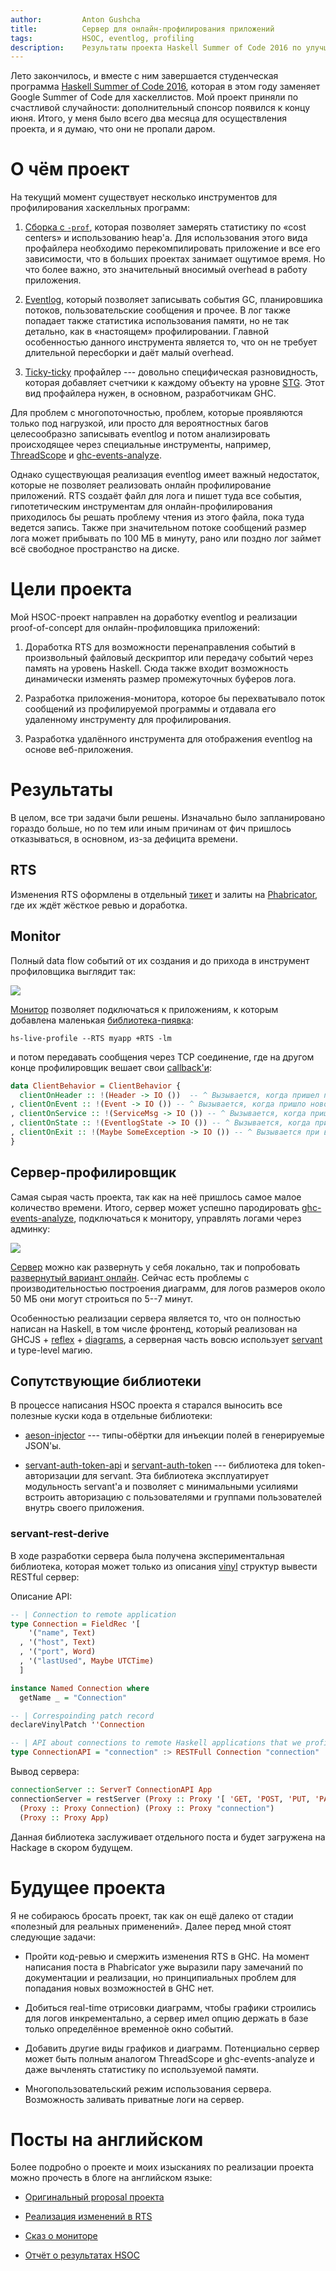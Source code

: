 ```yaml
---
author:         Anton Gushcha
title:          Сервер для онлайн-профилирования приложений
tags:           HSOC, eventlog, profiling
description:    Результаты проекта Haskell Summer of Code 2016 по улучшению eventlog.
---
```


Лето закончилось,
и вместе с ним завершается студенческая программа
[Haskell Summer of Code 2016](https://summer.haskell.org/),
которая в этом году заменяет Google Summer of Code для хаскеллистов.
Мой проект приняли по счастливой случайности:
дополнительный спонсор появился к концу июня.
Итого, у меня было всего два месяца для осуществления проекта,
и я думаю, что они не пропали даром.

# О чём проект

На текущий момент существует несколько инструментов
для профилирования хаскелльных программ:

1. [Сборка с `-prof`](https://downloads.haskell.org/~ghc/latest/docs/html/users_guide/profiling.html),
  которая позволяет замерять статистику
  по «cost centers» и использованию heap'а.
  Для использования этого вида профайлера
  необходимо перекомпилировать приложение и все его зависимости,
  что в больших проектах занимает ощутимое время.
  Но что более важно, это значительный вносимый overhead в работу приложения.

2. [Eventlog](https://ghc.haskell.org/trac/ghc/wiki/EventLog),
  который позволяет записывать события GC, планировшика потоков,
  пользовательские сообщения и прочее.
  В лог также попадает также статистика использования памяти,
  но не так детально, как в «настоящем» профилировании.
  Главной особенностью данного инструмента является то,
  что он не требует длительной пересборки и даёт малый overhead.

3. [Ticky-ticky](https://ghc.haskell.org/trac/ghc/wiki/Debugging/TickyTicky)
  профайлер --- довольно специфическая разновидность,
  которая добавляет счетчики к каждому объекту на уровне
  [STG](https://ghc.haskell.org/trac/ghc/wiki/Commentary/Compiler/GeneratedCode).
  Этот вид профайлера нужен, в основном, разработчикам GHC.

Для проблем с многопоточностью, проблем, которые проявляются только под нагрузкой, или просто для вероятностных багов целесообразно записывать eventlog и потом анализировать происходящее через специальные инструменты, например, [ThreadScope](https://wiki.haskell.org/ThreadScope) и [ghc-events-analyze](http://www.well-typed.com/blog/86/).

Однако существующая реализация eventlog имеет важный недостаток,
которые не позволяет реализовать онлайн профилирование приложений.
RTS создаёт файл для лога и пишет туда все события,
гипотетическим инструментам для онлайн-профилирования
приходилось бы решать проблему чтения из этого файла,
пока туда ведется запись.
Также при значительном потоке сообщений
размер лога может прибывать по 100 МБ в минуту,
рано или поздно лог займет всё свободное пространство на диске.

# Цели проекта

Мой HSOC-проект направлен на доработку eventlog
и реализации proof-of-concept для онлайн-профиловщика приложений:

1. Доработка RTS для возможности перенаправления событий в произвольный файловый дескриптор или передачу событий через память на уровень Haskell. Сюда также входит возможность динамически изменять размер промежуточных буферов лога.

2. Разработка приложения-монитора, которое бы перехватывало поток сообщений из профилируемой программы и отдавала его удаленному инструменту для профилирования.

3. Разработка удалённого инструмента для отображения eventlog
  на основе веб-приложения.

# Результаты

В целом, все три задачи были решены.
Изначально было запланировано гораздо больше,
но по тем или иным причинам от фич пришлось отказываться,
в основном, из-за дефицита времени.

## RTS

Изменения RTS оформлены в отдельный
[тикет](https://ghc.haskell.org/trac/ghc/ticket/12582)
и залиты на [Phabricator](https://phabricator.haskell.org/D2522),
где их ждёт жёсткое ревью и доработка.

## Monitor

Полный data flow событий от их создания и до прихода в инструмент профиловщика выглядит так:

![](/files/posts/2016-09-13/live-profile-monitor-data-flow-ru.png#center)

[Монитор](https://github.com/NCrashed/live-profile-monitor) позволяет подключаться к приложениям, к которым добавлена маленькая [библиотека-пиявка](https://github.com/NCrashed/live-profile-monitor/tree/master/live-profile-leech):

```
hs-live-profile --RTS myapp +RTS -lm
```

и потом передавать сообщения через TCP соединение, где на другом конце профилировщик вешает свои [callback'и](https://github.com/NCrashed/live-profile-monitor/tree/master/live-profile-client):

``` haskell
data ClientBehavior = ClientBehavior {
  clientOnHeader :: !(Header -> IO ())  -- ^ Вызывается, когда пришел полный заголовок лога
, clientOnEvent :: !(Event -> IO ()) -- ^ Вызывается, когда пришло новое событие
, clientOnService :: !(ServiceMsg -> IO ()) -- ^ Вызывается, когда пришло служебное сообщение
, clientOnState :: !(EventlogState -> IO ()) -- ^ Вызывается, когда пришел новый снимок состояния лога
, clientOnExit :: !(Maybe SomeException -> IO ()) -- ^ Вызывается при выходе из потока клиента
}
```

## Сервер-профилировщик

Самая сырая часть проекта,
так как на неё пришлось самое малое количество времени.
Итого, сервер может успешно пародировать
[ghc-events-analyze](http://www.well-typed.com/blog/86/),
подключаться к монитору, управлять логами через админку:

![](/files/posts/2016-09-13/screen-fib-bined.png#center)

[Сервер](https://github.com/NCrashed/live-profile-server)
можно как развернуть у себя локально,
так и попробовать
[развернутый вариант онлайн](http://liveprofile.teaspotstudio.ru/).
Сейчас есть проблемы с производительностью построения диаграмм,
для логов размеров около 50 МБ они могут строиться по 5--7 минут.

Особенностью реализации сервера является то, что он полностью написан на Haskell, в том числе фронтенд, который реализован на GHCJS + [reflex](https://github.com/reflex-frp/reflex-platform) + [diagrams](http://projects.haskell.org/diagrams/#), а серверная часть вовсю использует [servant](http://haskell-servant.readthedocs.io/en/stable/) и type-level магию.

## Сопутствующие библиотеки

В процессе написания HSOC проекта я старался выносить все полезные куски кода в отдельные библиотеки:

* [aeson-injector](http://hackage.haskell.org/package/aeson-injector) ---
  типы-обёртки для инъекции полей в генерируемые JSON'ы.

* [servant-auth-token-api](http://hackage.haskell.org/package/servant-auth-token-api)
  и [servant-auth-token](http://hackage.haskell.org/package/servant-auth-token) ---
  библиотека для token-авторизации для servant.
  Эта библиотека эксплуатирует модульность servant'а
  и позволяет с минимальными усилиями
  встроить авторизацию с пользователями и группами пользователей
  внутрь своего приложения.

### servant-rest-derive

В ходе разработки сервера была получена экспериментальная библиотека, которая может только из описания [vinyl](http://hackage.haskell.org/package/vinyl) структур вывести RESTful сервер:

Описание API:

``` haskell
-- | Connection to remote application
type Connection = FieldRec '[
    '("name", Text)
  , '("host", Text)
  , '("port", Word)
  , '("lastUsed", Maybe UTCTime)
  ]

instance Named Connection where
  getName _ = "Connection"

-- | Correspoinding patch record
declareVinylPatch ''Connection

-- | API about connections to remote Haskell applications that we profile
type ConnectionAPI = "connection" :> RESTFull Connection "connection"
```

Вывод сервера:
``` haskell
connectionServer :: ServerT ConnectionAPI App
connectionServer = restServer (Proxy :: Proxy '[ 'GET, 'POST, 'PUT, 'PATCH, 'DELETE])
  (Proxy :: Proxy Connection) (Proxy :: Proxy "connection")
  (Proxy :: Proxy App)
```

Данная библиотека заслуживает отдельного поста и будет загружена на Hackage в скором будущем.

# Будущее проекта

Я не собираюсь бросать проект,
так как он ещё далеко от стадии «полезный для реальных применений».
Далее перед мной стоят следующие задачи:

* Пройти код-ревью и смержить изменения RTS в GHC.
  На момент написания поста в Phabricator уже выразили
  пару замечаний по документации и реализации,
  но принципиальных проблем для попадания новых возможностей в GHC нет.

* Добиться real-time отрисовки диаграмм,
  чтобы графики строились для логов инкрементально,
  а сервер имел опцию держать в базе только определённое временно́е окно событий.

* Добавить другие виды графиков и диаграмм. Потенциально сервер может быть полным аналогом ThreadScope и ghc-events-analyze и даже вычленять статистику по используемой памяти.

* Многопользовательский режим использования сервера. Возможность заливать приватные логи на сервер.

# Посты на английском

Более подробно о проекте и моих изысканиях по реализации проекта можно прочесть
в блоге на английском языке:

* [Оригинальный proposal проекта](http://ncrashed.github.io/blog/posts/2016-06-12-hsoc-acceptance.html)

* [Реализация изменений в RTS](http://ncrashed.github.io/blog/posts/2016-06-22-hsoc-rts.html)

* [Сказ о мониторе](http://ncrashed.github.io/blog/posts/2016-07-20-hsoc-monitoring-library.html)

* [Отчёт о результатах HSOC](http://ncrashed.github.io/blog/posts/2016-09-11-hsoc-results.html)
